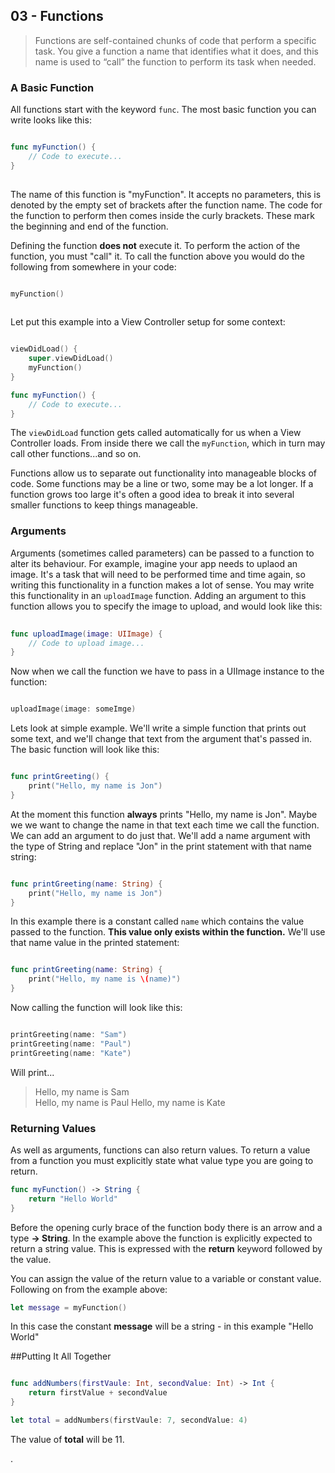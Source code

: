 ## 03 - Functions

> Functions are self-contained chunks of code that perform a specific task. You give a function a name that identifies what it does, and this name is used to “call” the function to perform its task when needed.

### A Basic Function

All functions start with the keyword `func`. The most basic function you can write looks like this: 

```swift

func myFunction() {
	// Code to execute...
}
	
```
The name of this function is "myFunction". It accepts no parameters, this is denoted by the empty set of brackets after the function name. The code for the function to perform then comes inside the curly brackets. These mark the beginning and end of the function. 

Defining the function **does not** execute it. To perform the action of the function, you must "call" it. To call the function above you would do the following from somewhere in your code: 

```swift

myFunction()
	
```

Let put this example into a View Controller setup for some context:

```swift

viewDidLoad() {
	super.viewDidLoad()
	myFunction()
}

func myFunction() {
	// Code to execute...
}

```

The `viewDidLoad` function gets called automatically for us when a View Controller loads. From inside there we call the `myFunction`, which in turn may call other functions...and so on.

Functions allow us to separate out functionality into manageable blocks of code. Some functions may be a line or two, some may be a lot longer. If a function grows too large it's often a good idea to break it into several smaller functions to keep things manageable. 


### Arguments

Arguments (sometimes called parameters) can be passed to a function to alter its behaviour. For example, imagine your app needs to uplaod an image. It's a task that will need to be performed time and time again, so writing this functionality in a function makes a lot of sense. You may write this functionality in an `uploadImage` function. Adding an argument to this function allows you to specify the image to upload, and would look like this: 

```swift 
	
func uploadImage(image: UIImage) {
	// Code to upload image...
}

```


Now when we call the function we have to pass in a UIImage instance to the function:


```swift

uploadImage(image: someImge)

```

Lets look at simple example. We'll write a simple function that prints out some text, and we'll change that text from the argument that's passed in. The basic function will look like this: 

```swift

func printGreeting() {
	print("Hello, my name is Jon")		
}

```

At the moment this function **always** prints "Hello, my name is Jon". Maybe we we want to change the name in that text each time we call the function. We can add an argument to do just that. We'll add a name argument with the type of String and replace "Jon" in the print statement with that name string:

```swift

func printGreeting(name: String) {
	print("Hello, my name is Jon")		
}

```

In this example there is a constant called `name` which contains the value passed to the function. **This value only exists within the function.** We'll use that name value in the printed statement:

```swift

func printGreeting(name: String) {
	print("Hello, my name is \(name)")		
}

```

Now calling the function will look like this: 

```swift

printGreeting(name: "Sam")
printGreeting(name: "Paul")
printGreeting(name: "Kate")

```

Will print...

>Hello, my name is Sam	
>Hello, my name is Paul	
>Hello, my name is Kate	


### Returning Values

As well as arguments, functions can also return values. To return a value from a function you must explicitly state what value type you are going to return.

```swift
func myFunction() -> String {
	return "Hello World"
}
```

Before the opening curly brace of the function body there is an arrow and a type **-> String**. In the example above the function is explicitly expected to return a string value. This is expressed with the **return** keyword followed by the value. 

You can assign the value of the return value to a variable or constant value. Following on from the example above:

```swift
let message = myFunction()
```
In this case the constant **message** will be a string - in this example "Hello World"

##Putting It All Together

```swift

func addNumbers(firstVaule: Int, secondValue: Int) -> Int {
	return firstValue + secondValue	
}

let total = addNumbers(firstVaule: 7, secondValue: 4)

```

The value of **total** will be 11. 






.
